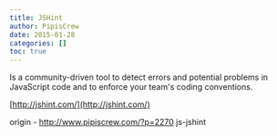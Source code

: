 ```yaml
---
title: JSHint
author: PipisCrew
date: 2015-01-28
categories: []
toc: true
---
```


Is a community-driven tool to detect errors and potential problems in JavaScript code and to enforce your team's coding conventions.

[http://jshint.com/](http://jshint.com/)

origin - http://www.pipiscrew.com/?p=2270 js-jshint